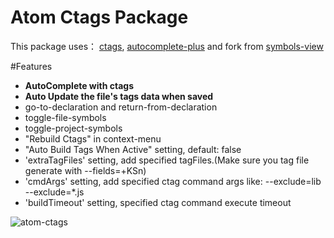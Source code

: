 # Atom Ctags Package


This package uses：
[ctags](http://ctags.sourceforge.net),
[autocomplete-plus](https://github.com/saschagehlich/autocomplete-plus)
and fork from [symbols-view](https://github.com/atom/symbols-view)

#Features
* **AutoComplete with ctags**
* **Auto Update the file's tags data when saved**
* go-to-declaration and return-from-declaration
* toggle-file-symbols
* toggle-project-symbols
* "Rebuild Ctags" in context-menu
* "Auto Build Tags When Active" setting, default: false
* 'extraTagFiles' setting, add specified tagFiles.(Make sure you tag file generate with --fields=+KSn)
* 'cmdArgs' setting, add specified ctag command args like: --exclude=lib --exclude=*.js
* 'buildTimeout' setting, specified ctag command execute timeout

![atom-ctags](https://cloud.githubusercontent.com/assets/704762/3483867/e0bac2ee-0397-11e4-89c1-70689f6b8ff3.gif)

